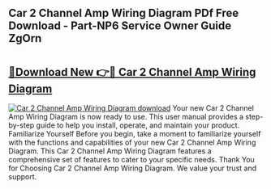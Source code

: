 ## Car 2 Channel Amp Wiring Diagram PDf Free Download - Part-NP6 Service Owner Guide ZgOrn

# <h2><a href="http://dfo9c3.blite.top/?on=Car+2+Channel+Amp+Wiring+Diagram">🔗Download New 👉🔴 Car 2 Channel Amp Wiring Diagram</a></h2>

[![Car 2 Channel Amp Wiring Diagram download](https://i.imgur.com/lujVjoI.png)](http://dfo9c3.blite.top/?on=Car+2+Channel+Amp+Wiring+Diagram)
Your new Car 2 Channel Amp Wiring Diagram is now ready to use. This user manual provides a step-by-step guide to help you install, operate, and maintain your product. Familiarize Yourself Before you begin, take a moment to familiarize yourself with the functions and capabilities of your new Car 2 Channel Amp Wiring Diagram. This Car 2 Channel Amp Wiring Diagram features a comprehensive set of features to cater to your specific needs. Thank You for Choosing Car 2 Channel Amp Wiring Diagram. We value your trust and support.
